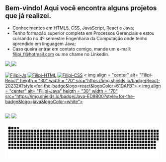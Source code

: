 ## Bem-vindo!  Aqui você encontra alguns projetos que já realizei.

- Conhecimentos em HTML5, CSS, JavaScript, React e Java;
- Tenho formação superior completa em Processos Gerenciais e estou cursando no 4º semestre Engenharia da Computação onde tenho aprendido em linguagem Java;
- Caso queira entrar em contato comigo, mande um e-mail: filipi_f@hotmail.com ou me chame no Linkedin.

 
 <div>
  <a href="https://github.com/fffilipi">
  <img height="160em" src="https://github-readme-stats.vercel.app/api?username=fffilipi&show_icons=true&theme=dracula&include_all_commits=true&count_private=true"/>
  <img height="160em" src="https://github-readme-stats.vercel.app/api/top-langs/?username=fffilipi&layout=compact&langs_count=7&theme=dracula"/>
</div>
  <div style="display: inline_block"><br>
  <img align="center" alt="Filipi-Js" height="30" width="100" src="https://img.shields.io/badge/JavaScript-323330?style=for-the-badge&logo=javascript&logoColor=F7DF1E">
  <img align="center" alt="Filipi-HTML" height="30" width="70" src="https://img.shields.io/badge/HTML5-E34F26?style=for-the-badge&logo=html5&logoColor=white">
  <img align="center" alt="Filipi-CSS" height="30" width="70" src="https://img.shields.io/badge/CSS3-1572B6?style=for-the-badge&logo=css3&logoColor=white">
< img align = "center" alt= "Filipi-React" heigth = "30" width = "70" src="https://img.shields.io/badge/React-20232A?style=for-the-badge&logo=react&logoColor=61DAFB">
< img align = "center" alt= "Filipi-Java" heigth = "30" width = "70" src="https://img.shields.io/badge/Java-ED8B00?style=for-the-badge&logo=java&logoColor=white">

 </div>

##
 
<div> 
    <a href="https://instagram.com/fffilipi" target="_blank"><img src="https://img.shields.io/badge/-Instagram-%23E4405F?style=for-the-badge&logo=instagram&logoColor=white" target="_blank"></a>
 	  <a href="https://www.linkedin.com/in/fffilipi" target="_blank"><img src="https://img.shields.io/badge/-LinkedIn-%230077B5?style=for-the-badge&logo=linkedin&logoColor=white" target="_blank"></a> 
 
  ![Snake animation](https://github.com/fffilipi/fffilipi/blob/output/github-contribution-grid-snake.svg)
 
</div>
